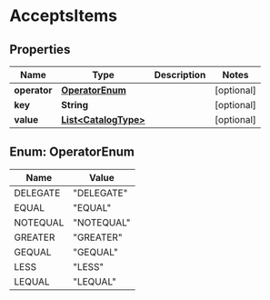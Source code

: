 
# AcceptsItems

## Properties
Name | Type | Description | Notes
------------ | ------------- | ------------- | -------------
**operator** | [**OperatorEnum**](#OperatorEnum) |  |  [optional]
**key** | **String** |  |  [optional]
**value** | [**List&lt;CatalogType&gt;**](CatalogType.md) |  |  [optional]


<a name="OperatorEnum"></a>
## Enum: OperatorEnum
Name | Value
---- | -----
DELEGATE | &quot;DELEGATE&quot;
EQUAL | &quot;EQUAL&quot;
NOTEQUAL | &quot;NOTEQUAL&quot;
GREATER | &quot;GREATER&quot;
GEQUAL | &quot;GEQUAL&quot;
LESS | &quot;LESS&quot;
LEQUAL | &quot;LEQUAL&quot;



